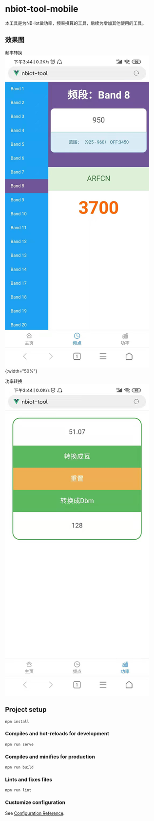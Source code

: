 # nbiot-tool-mobile

本工具是为NB-Iot做功率，频率换算的工具，后续为增加其他使用的工具。

## 效果图

频率转换
![频率转换](./docs/images/frequency.jpg){:width="50%"}

功率转换
![功率转换](./docs/images/power.jpg)

## Project setup
```
npm install
```

### Compiles and hot-reloads for development
```
npm run serve
```

### Compiles and minifies for production
```
npm run build
```

### Lints and fixes files
```
npm run lint
```

### Customize configuration
See [Configuration Reference](https://cli.vuejs.org/config/).
